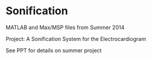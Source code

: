 # Sonification

MATLAB and Max/MSP files from Summer 2014

Project: A Sonification System for the Electrocardiogram

See PPT for details on summer project
